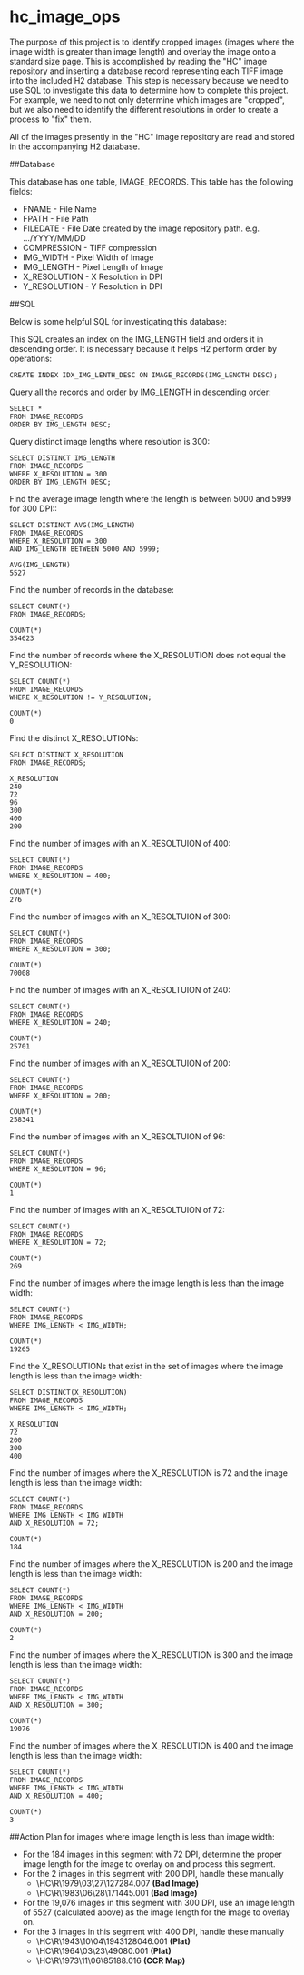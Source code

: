 # hc_image_ops
The purpose of this project is to identify cropped images (images where the image width is greater than image length) and overlay the image onto a standard size page.  This is accomplished by reading the "HC" image repository and inserting a database record representing each TIFF image into the included H2 database.  This step is necessary because we need to use SQL to investigate this data to determine how to complete this project.  For example, we need to not only determine which images are "cropped", but we also need to identify the different resolutions in order to create a process to "fix" them.

All of the images presently in the "HC" image repository are read and stored in the accompanying H2 database.  

##Database 

This database has one table, IMAGE_RECORDS.  This table has the following fields:

* FNAME - File Name
* FPATH - File Path
* FILEDATE - File Date created by the image repository path. e.g. .../YYYY/MM/DD
* COMPRESSION - TIFF compression
* IMG_WIDTH - Pixel Width of Image
* IMG_LENGTH - Pixel Length of Image
* X_RESOLUTION - X Resolution in DPI
* Y_RESOLUTION - Y Resolution in DPI

##SQL

Below is some helpful SQL for investigating this database:

This SQL creates an index on the IMG_LENGTH field and orders it in descending order.  It is necessary because it helps H2 perform order by operations:

````
CREATE INDEX IDX_IMG_LENTH_DESC ON IMAGE_RECORDS(IMG_LENGTH DESC);  
````

Query all the records and order by IMG_LENGTH in descending order:

````
SELECT * 
FROM IMAGE_RECORDS
ORDER BY IMG_LENGTH DESC;
````

Query distinct image lengths where resolution is 300:

````
SELECT DISTINCT IMG_LENGTH
FROM IMAGE_RECORDS 
WHERE X_RESOLUTION = 300
ORDER BY IMG_LENGTH DESC;
````

Find the average image length where the length is between 5000 and 5999 for 300 DPI::

````
SELECT DISTINCT AVG(IMG_LENGTH)
FROM IMAGE_RECORDS 
WHERE X_RESOLUTION = 300
AND IMG_LENGTH BETWEEN 5000 AND 5999;

AVG(IMG_LENGTH)  
5527
````

Find the number of records in the database:

````
SELECT COUNT(*)
FROM IMAGE_RECORDS;

COUNT(*)  
354623
````

Find the number of records where the X_RESOLUTION does not equal the Y_RESOLUTION:

````
SELECT COUNT(*)
FROM IMAGE_RECORDS
WHERE X_RESOLUTION != Y_RESOLUTION;

COUNT(*)  
0
````

Find the distinct X_RESOLUTIONs:

````
SELECT DISTINCT X_RESOLUTION
FROM IMAGE_RECORDS;

X_RESOLUTION  
240
72
96
300
400
200
````


Find the number of images with an X_RESOLTUION of 400:

````
SELECT COUNT(*)
FROM IMAGE_RECORDS
WHERE X_RESOLUTION = 400;

COUNT(*)  
276
````

Find the number of images with an X_RESOLTUION of 300:

````
SELECT COUNT(*)
FROM IMAGE_RECORDS
WHERE X_RESOLUTION = 300;

COUNT(*)  
70008
````

Find the number of images with an X_RESOLTUION of 240:

````
SELECT COUNT(*)
FROM IMAGE_RECORDS
WHERE X_RESOLUTION = 240;

COUNT(*)  
25701
````

Find the number of images with an X_RESOLTUION of 200:

````
SELECT COUNT(*)
FROM IMAGE_RECORDS
WHERE X_RESOLUTION = 200;

COUNT(*)  
258341
````

Find the number of images with an X_RESOLTUION of 96:

````
SELECT COUNT(*)
FROM IMAGE_RECORDS
WHERE X_RESOLUTION = 96;

COUNT(*)  
1
````

Find the number of images with an X_RESOLTUION of 72:

````
SELECT COUNT(*)
FROM IMAGE_RECORDS
WHERE X_RESOLUTION = 72;

COUNT(*)  
269
````

Find the number of images where the image length is less than the image width:

````
SELECT COUNT(*)
FROM IMAGE_RECORDS
WHERE IMG_LENGTH < IMG_WIDTH;

COUNT(*)  
19265
````

Find the X_RESOLUTIONs that exist in the set of images where the image length is less than the image width:

````
SELECT DISTINCT(X_RESOLUTION)
FROM IMAGE_RECORDS
WHERE IMG_LENGTH < IMG_WIDTH;

X_RESOLUTION  
72
200
300
400
````

Find the number of images where the X_RESOLUTION is 72 and the image length is less than the image width:

````
SELECT COUNT(*)
FROM IMAGE_RECORDS
WHERE IMG_LENGTH < IMG_WIDTH
AND X_RESOLUTION = 72;

COUNT(*)  
184
````

Find the number of images where the X_RESOLUTION is 200 and the image length is less than the image width:

````
SELECT COUNT(*)
FROM IMAGE_RECORDS
WHERE IMG_LENGTH < IMG_WIDTH
AND X_RESOLUTION = 200;

COUNT(*)  
2
````

Find the number of images where the X_RESOLUTION is 300 and the image length is less than the image width:

````
SELECT COUNT(*)
FROM IMAGE_RECORDS
WHERE IMG_LENGTH < IMG_WIDTH
AND X_RESOLUTION = 300;

COUNT(*)  
19076
````

Find the number of images where the X_RESOLUTION is 400 and the image length is less than the image width:

````
SELECT COUNT(*)
FROM IMAGE_RECORDS
WHERE IMG_LENGTH < IMG_WIDTH
AND X_RESOLUTION = 400;

COUNT(*)  
3
````

##Action Plan for images where image length is less than image width:

* For the 184 images in this segment with 72 DPI, determine the proper image length for the image to overlay on and process this segment.  
* For the 2 images in this segment with 200 DPI, handle these manually
  * \HC\R\1979\03\27\127284.007 **(Bad Image)**
  * \HC\R\1983\06\28\171445.001 **(Bad Image)**
* For the 19,076 images in this segment with 300 DPI, use an image length of 5527 (calculated above) as the image length for the image to overlay on.
* For the 3 images in this segment with 400 DPI, handle these manually
  * \HC\R\1943\10\04\1943128046.001 **(Plat)**
  * \HC\R\1964\03\23\49080.001 **(Plat)**
  * \HC\R\1973\11\06\85188.016 **(CCR Map)**
